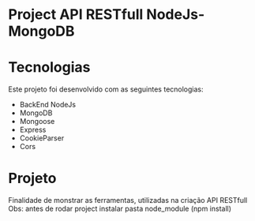 # Project API RESTfull NodeJs-MongoDB
# Tecnologias

Este projeto foi desenvolvido com as seguintes tecnologias:

- BackEnd NodeJs
- MongoDB
- Mongoose
- Express
- CookieParser
- Cors

#

# Projeto

Finalidade de monstrar as ferramentas, utilizadas na criação API RESTfull
Obs: antes de rodar project  instalar pasta node_module (npm install)

